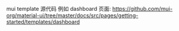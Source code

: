 mui template 源代码
例如 dashboard 页面:
https://github.com/mui-org/material-ui/tree/master/docs/src/pages/getting-started/templates/dashboard
